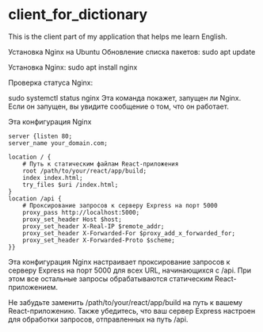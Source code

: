 # client_for_dictionary
This is the client part of my application that helps me learn English.

Установка Nginx на Ubuntu 
Обновление списка пакетов:
sudo apt update

Установка Nginx:
sudo apt install nginx

Проверка статуса Nginx:

sudo systemctl status nginx
Эта команда покажет, запущен ли Nginx. Если он запущен, вы увидите сообщение о том, что он работает.

Эта конфигурация Nginx



    server {listen 80;
    server_name your_domain.com;

    location / {
        # Путь к статическим файлам React-приложения
        root /path/to/your/react/app/build;
        index index.html;
        try_files $uri /index.html;
    }
    location /api {
        # Проксирование запросов к серверу Express на порт 5000
        proxy_pass http://localhost:5000;
        proxy_set_header Host $host;
        proxy_set_header X-Real-IP $remote_addr;
        proxy_set_header X-Forwarded-For $proxy_add_x_forwarded_for;
        proxy_set_header X-Forwarded-Proto $scheme;
    }}

Эта конфигурация Nginx настраивает проксирование запросов к серверу Express на порт 5000 для всех URL, начинающихся с /api. При этом все остальные запросы обрабатываются статическим React-приложением.

Не забудьте заменить /path/to/your/react/app/build на путь к вашему React-приложению. Также убедитесь, что ваш сервер Express настроен для обработки запросов, отправленных на путь /api.